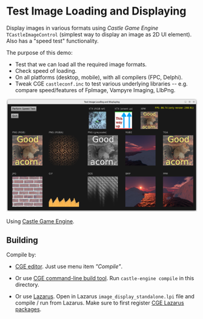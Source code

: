 # Test Image Loading and Displaying

Display images in various formats using _Castle Game Engine_ `TCastleImageControl`
(simplest way to display an image as 2D UI element).
Also has a "speed test" functionality.

The purpose of this demo:

- Test that we can load all the required image formats.
- Check speed of loading.
- On all platforms (desktop, mobile), with all compilers (FPC, Delphi).
- Tweak CGE `castleconf.inc` to test various underlying libraries -- e.g. compare speed/features of FpImage, Vampyre Imaging, LIbPng.

![Screenshot](screenshot.png)

Using [Castle Game Engine](https://castle-engine.io/).

## Building

Compile by:

- [CGE editor](https://castle-engine.io/manual_editor.php). Just use menu item _"Compile"_.

- Or use [CGE command-line build tool](https://castle-engine.io/build_tool). Run `castle-engine compile` in this directory.

- Or use [Lazarus](https://www.lazarus-ide.org/). Open in Lazarus `image_display_standalone.lpi` file and compile / run from Lazarus. Make sure to first register [CGE Lazarus packages](https://castle-engine.io/documentation.php).
